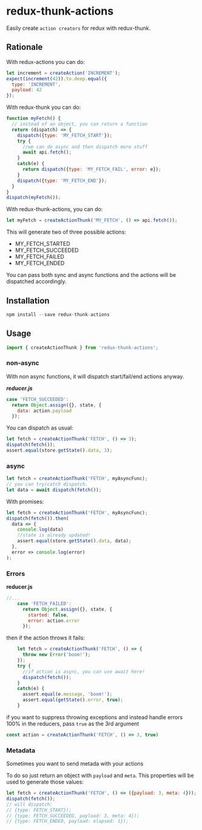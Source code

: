 redux-thunk-actions
===================

Easily create `action creators` for redux with redux-thunk.

## Rationale

With redux-actions you can do:

```js
let increment = createAction('INCREMENT');
expect(increment(42)).to.deep.equal({
  type: 'INCREMENT',
  payload: 42
});
```

With redux-thunk you can do:

```js
function myFetch() {
  // instead of an object, you can return a function
  return (dispatch) => {
    dispatch({type: 'MY_FETCH_START'});
    try {
      //we can do async and then dispatch more stuff
      await api.fetch();
    }
    catch(e) {
      return dispatch({type: 'MY_FETCH_FAIL', error: e});
    }
    dispatch({type: 'MY_FETCH_END'});
  }
}
dispatch(myFetch());
```

With redux-thunk-actions, you can do:

```js
let myFetch = createActionThunk('MY_FETCH', () => api.fetch());
```

This will generate two of three possible actions:

- MY_FETCH_STARTED
- MY_FETCH_SUCCEEDED
- MY_FETCH_FAILED
- MY_FETCH_ENDED

You can pass both sync and async functions and the actions will be
dispatched accordingly.

## Installation

```js
npm install --save redux-thunk-actions
```

## Usage

```js
import { createActionThunk } from 'redux-thunk-actions';
```

### non-async

With non async functions, it will dispatch start/fail/end actions
anyway.

***reducer.js***
```js
case 'FETCH_SUCCEEDED':
  return Object.assign({}, state, {
    data: action.payload
  });
```
You can dispatch as usual:
```js
let fetch = createActionThunk('FETCH', () => 3);
dispatch(fetch());
assert.equal(store.getState().data, 3);
```

### async

```js
let fetch = createActionThunk('FETCH', myAsyncFunc);
// you can try/catch dispatch.
let data = await dispatch(fetch());
```
With promises:
```js
let fetch = createActionThunk('FETCH', myAsyncFunc);
dispatch(fetch()).then(
  data => {
    console.log(data)
    //state is already updated!
    assert.equal(store.getState().data, data);
  },
  error => console.log(error)
);
```

### Errors

**reducer.js**

```js
//...
    case 'FETCH_FAILED':
      return Object.assign({}, state, {
        started: false,
        error: action.error
      });
```

then if the action throws it fails:

```js
    let fetch = createActionThunk('FETCH', () => {
      throw new Error('boom!');
    });
    try {
      //if action is async, you can use await here!
      dispatch(fetch());
    }
    catch(e) {
      assert.equal(e.message, 'boom!');
      assert.equal(getState().error, true);
    }
```

if you want to suppress throwing exceptions and instead handle errors 100% in the reducers, pass `true` as the 3rd argument

```js
const action = createActionThunk('FETCH', () => 3, true)
```

### Metadata

Sometimes you want to send metada with your actions

To do so just return an object with `payload` and `meta`. This properties will be used to generate those values:

```js
let fetch = createActionThunk('FETCH', () => ({payload: 3, meta: 4}));
dispatch(fetch());
// will dispatch: 
// {type: FETCH_START});
// {type: FETCH_SUCCEEDED, payload: 3, meta: 4});
// {type: FETCH_ENDED, payload: elapsed: 1});
```
